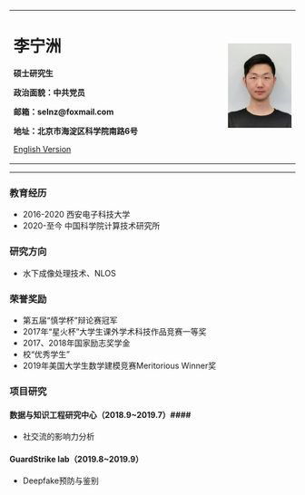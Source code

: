 <div>
<table border="0">
  <tr>
    <td width="75%">
      <h1>李宁洲</h1>
      <p><b>硕士研究生</b></p>
      <p><b>政治面貌：中共党员</b></p>
      <p><b>邮箱：selnz@foxmail.com</b></p>
      <p><b>地址：北京市海淀区科学院南路6号</b></p>
      <p><a href="/index-en.html">English Version</a></p>
    </td>
    <td width="25%">
      <img src="/liningzhou.jpg" width="100%">
    </td>
  </tr>
</table>
</div>

---



### 教育经历
- 2016-2020 西安电子科技大学
- 2020-至今  中国科学院计算技术研究所

### 研究方向
- 水下成像处理技术、NLOS

### 荣誉奖励
- 第五届“慎学杯”辩论赛冠军
- 2017年“星火杯”大学生课外学术科技作品竞赛一等奖
- 2017、2018年国家励志奖学金
- 校“优秀学生”
- 2019年美国大学生数学建模竞赛Meritorious Winner奖

### 项目研究
#### 数据与知识工程研究中心（2018.9~2019.7）####  
- 社交流的影响力分析  
#### GuardStrike lab（2019.8~2019.9） #### 
- Deepfake预防与鉴别  
